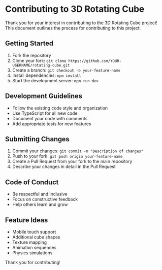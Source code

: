 # Contributing to 3D Rotating Cube

Thank you for your interest in contributing to the 3D Rotating Cube project! This document outlines the process for contributing to this project.

## Getting Started

1. Fork the repository
2. Clone your fork: `git clone https://github.com/YOUR-USERNAME/rotating-cube.git`
3. Create a branch: `git checkout -b your-feature-name`
4. Install dependencies: `npm install`
5. Start the development server: `npm run dev`

## Development Guidelines

- Follow the existing code style and organization
- Use TypeScript for all new code
- Document your code with comments
- Add appropriate tests for new features

## Submitting Changes

1. Commit your changes: `git commit -m "Description of changes"`
2. Push to your fork: `git push origin your-feature-name`
3. Create a Pull Request from your fork to the main repository
4. Describe your changes in detail in the Pull Request

## Code of Conduct

- Be respectful and inclusive
- Focus on constructive feedback
- Help others learn and grow

## Feature Ideas

- Mobile touch support
- Additional cube shapes
- Texture mapping
- Animation sequences
- Physics simulations

Thank you for contributing!
